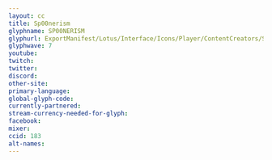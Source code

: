 ```yaml
---
layout: cc
title: Sp00nerism
glyphname: SP00NERISM
glyphurl: ExportManifest/Lotus/Interface/Icons/Player/ContentCreators/Sp00nerism.png
glyphwave: 7
youtube:
twitch:
twitter:
discord:
other-site:
primary-language:
global-glyph-code:
currently-partnered:
stream-currency-needed-for-glyph:
facebook:
mixer:
ccid: 183
alt-names:
---
```

